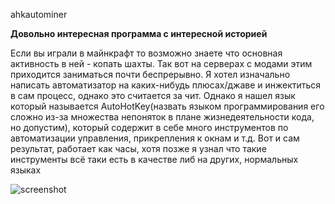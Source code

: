 ahkautominer

**Довольно интересная программа с интересной историей**

Если вы играли в майнкрафт то возможно знаете что основная активность в ней - копать шахты. Так вот на серверах с модами этим приходится заниматься почти беспрерывно. Я хотел изначально написать автоматизатор на каких-нибудь плюсах/джаве и инжектиться в сам процесс, однако это считается за чит. Однако я нашел язык который называется AutoHotKey(назвать языком программирования его сложно из-за множества непоняток в плане жизнедеятельности кода, но допустим), который содержит в себе много инструментов по автоматизации управления, прикрепления к окнам и т.д. Вот и сам результат, работает как часы, хотя позже я узнал что такие инструменты всё таки есть в качестве либ на других, нормальных языках


![screenshot](https://media.discordapp.net/attachments/811387661742899260/937740650621845614/unknown.png)
